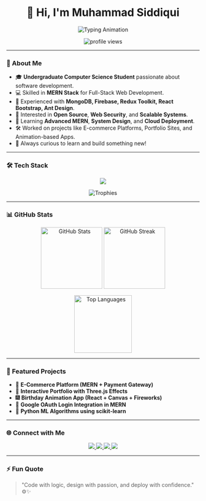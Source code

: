 <h1 align="center">👋 Hi, I'm Muhammad Siddiqui</h1>

<p align="center">
  <img src="https://readme-typing-svg.herokuapp.com?font=Fira+Code&size=24&pause=1000&color=00C2FF&center=true&vCenter=true&width=600&lines=MERN+Stack+Developer+%F0%9F%92%BB;Computer+Science+Student+%F0%9F%8E%93;Full+Stack+Web+Developer+%F0%9F%9A%80" alt="Typing Animation" />
</p>

<p align="center">
  <img src="https://komarev.com/ghpvc/?username=muhammadsiddiqui07&label=Profile%20Views&color=blueviolet&style=flat" alt="profile views"/>
</p>

---

### 🧠 About Me

* 🎓 **Undergraduate Computer Science Student** passionate about software development.
* 💻 Skilled in **MERN Stack**  for Full-Stack Web Development.
* 🧩 Experienced with **MongoDB, Firebase, Redux Toolkit, React Bootstrap, Ant Design**.
* 🚀 Interested in **Open Source**, **Web Security**, and **Scalable Systems**.
* 🧠 Learning **Advanced MERN**, **System Design**, and **Cloud Deployment**.
* 🛠️ Worked on projects like E-commerce Platforms, Portfolio Sites, and Animation-based Apps.
* 🌱 Always curious to learn and build something new!

---

### 🛠️ Tech Stack

<p align="center">
  <img src="https://skillicons.dev/icons?i=html,css,js,react,redux,bootstrap,tailwind,nodejs,express,mongodb,git,github,firebase,python,,c#," />
</p>

<p align="center">
  <img src="https://github-profile-trophy.vercel.app/?username=muhammadsiddiqui07&theme=tokyonight&no-frame=true&row=1&column=6" alt="Trophies" />
</p>

---

### 📊 GitHub Stats

<p align="center">
  <img src="https://github-readme-stats.vercel.app/api?username=muhammadsiddiqui07&show_icons=true&theme=tokyonight" alt="GitHub Stats" height="160"/>
  <img src="https://github-readme-streak-stats.herokuapp.com/?user=muhammadsiddiqui07&theme=tokyonight" alt="GitHub Streak" height="160"/>
</p>

<p align="center">
  <img src="https://github-readme-stats.vercel.app/api/top-langs/?username=muhammadsiddiqui07&layout=compact&theme=tokyonight" alt="Top Languages" height="150"/>
</p>

---

### 🚀 Featured Projects

* 🛒 **E-Commerce Platform (MERN + Payment Gateway)**
* 🎨 **Interactive Portfolio with Three.js Effects**
* 🎆 **Birthday Animation App (React + Canvas + Fireworks)**
* 🔐 **Google OAuth Login Integration in MERN**
* 🧮 **Python ML Algorithms using scikit-learn**

---

### 🌐 Connect with Me

<p align="center">
  <a href="https://muhammadsiddiqui07.github.io/MS-Portfolio/" target="_blank">
    <img src="https://img.shields.io/badge/Portfolio-%230077B5.svg?style=for-the-badge&logo=google-chrome&logoColor=white" />
  </a>
  <a href="mailto:muhammadsiddiqui1410@gmail.com">
    <img src="https://img.shields.io/badge/Email-D14836?style=for-the-badge&logo=gmail&logoColor=white" />
  </a>
  <a href="tel:+923363293562">
    <img src="https://img.shields.io/badge/Phone-%2325D366.svg?style=for-the-badge&logo=whatsapp&logoColor=white" />
  </a>
  <a href="https://www.linkedin.com/in/muhammadsiddiqui07" target="_blank">
    <img src="https://img.shields.io/badge/LinkedIn-%230077B5.svg?style=for-the-badge&logo=linkedin&logoColor=white" />
  </a>
</p>

---

### ⚡ Fun Quote

> "Code with logic, design with passion, and deploy with confidence." ⚙️✨
